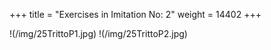 +++
title = "Exercises in Imitation No: 2"
weight = 14402
+++

!(/img/25TrittoP1.jpg)
!(/img/25TrittoP2.jpg)
